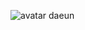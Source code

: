 ![avatar daeun](https://user-images.githubusercontent.com/89559182/140242053-c64573b6-0291-4c37-8522-88ef2a8a9c56.png)
